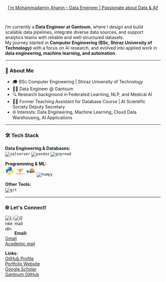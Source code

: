 <p align="center"><a href="https://mohahanin.github.io/Portfolio-Webpage/">I'm 
Mohammadamin Ahanin – Data Engineer | Passionate about Data & AI!</a></p>

<br />

I’m currently a **Data Engineer at Gantoum**, where I design and build scalable data pipelines, integrate diverse data sources, and support analytics teams with reliable and well-structured datasets.  
My journey started in **Computer Engineering (BSc, Shiraz University of Technology)** with a focus on AI research, and evolved into applied work in **data engineering, machine learning, and automation**.

---

### 🧠 About Me

- 🎓 BSc Computer Engineering | Shiraz University of Technology  
- 👨‍💻 Data Engineer @ Gantoum  
- 🔍 Research background in Federated Learning, NLP, and Medical AI  
- 👨‍🏫 Former Teaching Assistant for Database Course | AI Scientific Society Deputy Secretary  
- 🌐 Interests: Data Engineering, Machine Learning, Cloud Data Warehousing, AI Applications  

---

### 🛠️ Tech Stack

**Data Engineering & Databases:**  
<code><img height="30" alt="sqlserver" src="https://upload.wikimedia.org/wikipedia/commons/8/87/Sql_data_base_with_logo.png"></code>
<code><img height="30" alt="pandas" src="https://upload.wikimedia.org/wikipedia/commons/e/ed/Pandas_logo.svg"></code>
<code><img height="30" alt="gspread" src="https://avatars.githubusercontent.com/u/363428?v=4"></code>

**Programming & ML:**  
<code><img height="30" alt="python" src="https://raw.githubusercontent.com/github/explore/80688e429a7d4ef2fca1e82350fe8e3517d3494d/topics/python/python.png"></code>
<code><img height="30" alt="tensorflow" src="https://raw.githubusercontent.com/github/explore/80688e429a7d4ef2fca1e82350fe8e3517d3494d/topics/tensorflow/tensorflow.png"></code>
<code><img height="30" alt="scikit-learn" src="https://raw.githubusercontent.com/github/explore/80688e429a7d4ef2fca1e82350fe8e3517d3494d/topics/scikit-learn/scikit-learn.png"></code>
<code><img height="30" alt="numpy" src="https://upload.wikimedia.org/wikipedia/commons/3/31/NumPy_logo_2020.svg"></code>

**Other Tools:**  
<code><img height="30" alt="git" src="https://git-scm.com/images/logos/downloads/Git-Icon-1788C.png"></code>

---

### 🌐 Let's Connect!

<a href="https://www.linkedin.com/in/mohammadamin-ahanin/">
  <img align="left" alt="LinkedIn" width="30px" src="https://cdn-icons-png.flaticon.com/512/174/174857.png" />
</a>
<a href="mailto:maahanin@gmail.com">
  <img align="left" alt="Gmail" width="30px" src="https://cdn-icons-png.flaticon.com/512/281/281769.png" />
</a>

<br />
<br />

**Email:**  
[Gmail](mailto:maahaninir@gmail.com)  
[Academic mail](mailto:m.ahanin@sutech.ac.ir)  

**Links:**  
[GitHub Profile](https://github.com/mohahanin)  
[Portfolio Website](https://mohahanin.github.io/Portfolio-Webpage/)  
[Google Scholar](https://bit.ly/ahanin-scholar)  
[Gantoum GitHub](https://github.com/gantoum-data)
